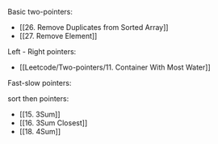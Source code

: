 
Basic two-pointers:
- [[26. Remove Duplicates from Sorted Array]]
- [[27. Remove Element]]

Left - Right pointers:
- [[Leetcode/Two-pointers/11. Container With Most Water]]

Fast-slow pointers:


sort then pointers:
- [[15. 3Sum]]
- [[16. 3Sum Closest]]
- [[18. 4Sum]]

